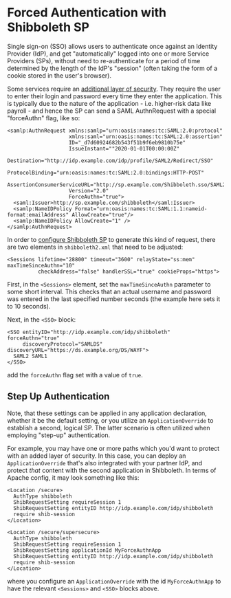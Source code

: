 # Forced Authentication with Shibboleth SP

Single sign-on (SSO) allows users to authenticate once against an Identity Provider (IdP), and get "automatically" logged into one or more Service Providers (SPs), without need to re-authenticate for a period of time determined by the length of the IdP's "session" (often taking the form of a cookie stored in the user's browser).

Some services require an [additional layer of security](https://spaces.at.internet2.edu/display/InCFederation/2013/12/08/ForceAuthn+or+Not). They require the user to enter their login and password every time they enter the application. This is typically due to the nature of the application - i.e. higher-risk data like payroll - and hence the SP can send a SAML AuthnRequest with a special "forceAuthn" flag, like so:

~~~~
<samlp:AuthnRequest xmlns:samlp="urn:oasis:names:tc:SAML:2.0:protocol"
                    xmlns:saml="urn:oasis:names:tc:SAML:2.0:assertion"
                    ID="_d7d60924682b543f51b9f6eb9810b75e"
                    IssueInstant=""2020-01-01T00:00:00Z"
                    Destination="http://idp.example.com/idp/profile/SAML2/Redirect/SSO"
                    ProtocolBinding="urn:oasis:names:tc:SAML:2.0:bindings:HTTP-POST"
                    AssertionConsumerServiceURL="http://sp.example.com/Shibboleth.sso/SAML2/POST"
                    Version="2.0"
                    ForceAuthn="true">
  <saml:Issuer>http://sp.example.com/shibboleth</saml:Issuer>
  <samlp:NameIDPolicy Format="urn:oasis:names:tc:SAML:1.1:nameid-format:emailAddress" AllowCreate="true"/>
  <samlp:NameIDPolicy AllowCreate="1" />
</samlp:AuthnRequest>
~~~~

In order to [configure Shibboleth SP](https://wiki.shibboleth.net/confluence/display/SP3/ForceAuthn) to generate this kind of request, there are two elements in `shibboleth2.xml` that need to be adjusted:

~~~~
<Sessions lifetime="28800" timeout="3600" relayState="ss:mem" maxTimeSinceAuthn="10"
          checkAddress="false" handlerSSL="true" cookieProps="https">
~~~~

First, in the `<Sessions>` element, set the `maxTimeSinceAuthn` parameter to some short interval. This checks that an actual username and password was entered in the last specified number seconds (the example here sets it to 10 seconds).

Next, in the `<SSO>` block:

~~~~
<SSO entityID="http://idp.example.com/idp/shibboleth" forceAuthn="true"
     discoveryProtocol="SAMLDS" discoveryURL="https://ds.example.org/DS/WAYF">
  SAML2 SAML1
</SSO>
~~~~

add the `forceAuthn` flag set with a value of `true`.

## Step Up Authentication

Note, that these settings can be applied in any application declaration, whether it be the default setting, or you utilize an `ApplicationOverride` to establish a second, logical SP. The latter scenario is often utilized when employing "step-up" authentication.

For example, you may have one or more paths which you'd want to protect with an added layer of security. In this case, you can deploy an `ApplicationOverride` that's also integrated with your partner IdP, and protect *that* content with the second application in Shibboleth. In terms of Apache config, it may look something like this:

~~~~
<Location /secure>
  AuthType shibboleth
  ShibRequestSetting requireSession 1
  ShibRequestSetting entityID http://idp.example.com/idp/shibboleth
  require shib-session
</Location>

<Location /secure/supersecure>
  AuthType shibboleth
  ShibRequestSetting requireSession 1
  ShibRequestSetting applicationId MyForceAuthnApp
  ShibRequestSetting entityID http://idp.example.com/idp/shibboleth
  require shib-session
</Location>
~~~~

where you configure an `ApplicationOverride` with the id `MyForceAuthnApp` to have the relevant `<Sessions>` and `<SSO>` blocks above.
